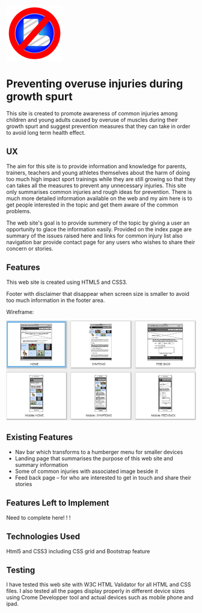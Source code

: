 ![alt text](assets/images/logo2.png)

# Preventing overuse injuries during growth spurt

This site is created to promote awareness of common injuries among children and young adults caused by overuse of muscles during their growth spurt and suggest prevention measures that they can take in order to avoid long term health effect.

## UX
The aim for this site is to provide information and knowledge for parents, trainers, teachers and young athletes themselves about the harm of doing too much high impact sport trainings while they are still growing so that they can takes all the measures to prevent any unnecessary injuries.
This site only summarises common injuries and rough ideas for prevention.
There is much more detailed information available on the web and my aim here is to get people interested in the topic and get them aware of the common problems.

The web site's goal is to provide summery of the topic by giving a user an opportunity to glace the information easily.
Provided on the index page are summary of the issues raised here and links for common injury list also navigation bar provide contact page for any users who wishes to share their concern or stories.

## Features

This web site is created using HTML5 and CSS3.

Footer with disclaimer that disappear when screen size is smaller to avoid too much information in the footer area.

Wireframe:

![wireframe screen shot](wireframe/ms1_wireframe.jpg)

## Existing Features
* Nav bar which transforms to a humberger menu for smaller devices
* Landing page that summarises the purpose of this web site and summary information 
* Some of common injuries with associated image beside it
* Feed back page – for who are interested to get in touch and share their stories

## Features Left to Implement

Need to complete here! ! !

## Technologies Used 
Html5 and CSS3 including CSS grid and Bootstrap feature

## Testing
I have tested this web site with W3C HTML Validator for all HTML and CSS files.
I also tested all the pages display properly in different device sizes using Crome Developper tool and actual devices such as mobile phone and ipad.

